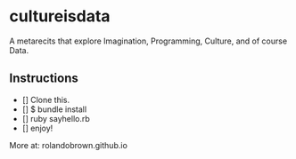 # cultureisdata
A metarecits that explore Imagination, Programming, Culture, and of course Data. 

## Instructions

- [] Clone this.
- [] $ bundle install
- [] ruby sayhello.rb
- [] enjoy!

More at: rolandobrown.github.io
